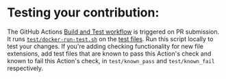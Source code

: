# Testing your contribution:

The GitHub Actions [Build and Test workflow](https://github.com/jidicula/clang-format-action/actions/workflows/dockerimage.yml) is triggered on PR submission. It runs [`test/docker-run-test.sh`](https://github.com/jidicula/clang-format-action/blob/main/test/docker-run-test.sh) on the [test files](https://github.com/jidicula/clang-format-action/tree/main/test). Run this script locally to test your changes. If you're adding checking functionality for new file extensions, add test files that are known to pass this Action's check and known to fail this Action's check, in `test/known_pass` and `test/known_fail` respectively.
